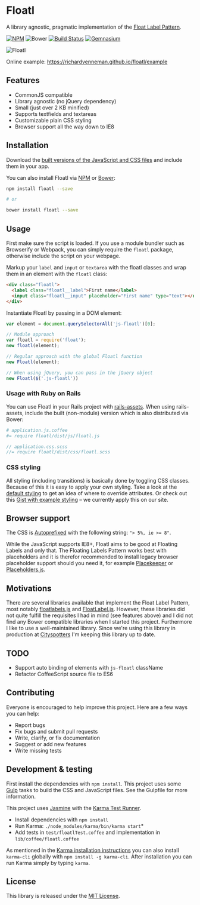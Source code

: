 # Floatl

A library agnostic, pragmatic implementation of the [Float Label Pattern](http://mds.is/float-label-pattern/).

[![NPM](https://img.shields.io/npm/v/floatl.svg?style=flat-square)](https://www.npmjs.com/package/floatl)
![Bower](https://img.shields.io/bower/v/floatl.svg?style=flat-square)
[![Build Status](https://img.shields.io/travis/richardvenneman/floatl/master.svg?style=flat-square)](https://travis-ci.org/richardvenneman/floatl)
[![Gemnasium](https://img.shields.io/gemnasium/richardvenneman/floatl.svg?style=flat-square)](https://gemnasium.com/richardvenneman/floatl)

![Floatl](https://i.imgur.com/fjDfAcE.gif)

Online example: https://richardvenneman.github.io/floatl/example

## Features

- CommonJS compatible
- Library agnostic (no jQuery dependency)
- Small (just over 2 KB minified)
- Supports textfields and textareas
- Customizable plain CSS styling
- Browser support all the way down to IE8

## Installation

Download the [built versions of the JavaScript and CSS files](https://github.com/richardvenneman/floatl/tree/master/dist) and include them in your app.

You can also install Floatl via [NPM](https://www.npmjs.com/package/floatl) or [Bower](http://bower.io/search/?q=floatl):

```bash
npm install floatl --save

# or

bower install floatl --save
```

## Usage

First make sure the script is loaded. If you use a module bundler such as Browserify or Webpack, you can simply require the `floatl` package, otherwise include the script on your webpage.

Markup your `label` and `input` or `textarea` with the floatl classes and wrap them in an element with the `floatl` class:

```html
<div class="floatl">
  <label class="floatl__label">First name</label>
  <input class="floatl__input" placeholder="First name" type="text"></div>
</div>
```

Instantiate Floatl by passing in a DOM element:

```javascript
var element = document.querySelectorAll('js-floatl')[0];

// Module approach
var floatl = require('float');
new floatl(element);

// Regular approach with the global Floatl function
new Floatl(element);

// When using jQuery, you can pass in the jQuery object
new Floatl($('.js-floatl'))
```

### Usage with Ruby on Rails

You can use Floatl in your Rails project with [rails-assets](https://rails-assets.org). When using rails-assets, include the built (non-module) version which is also distributed via Bower:

```coffee
# application.js.coffee
#= require floatl/dist/js/floatl.js
```

```sass
// application.css.scss
//= require floatl/dist/css/floatl.scss
```

### CSS styling

All styling (including transitions) is basically done by toggling CSS classes. Because of this it is easy to apply your own styling. Take a look at the [default styling](https://github.com/richardvenneman/floatl/blob/master/dist/css/floatl.css) to get an idea of where to override attributes. Or check out this [Gist with example styling](https://gist.github.com/richardvenneman/cf64188aa645208c65c8) – we currently apply this on our site.

## Browser support

The CSS is [Autoprefixed](https://github.com/postcss/autoprefixer) with the following string: `"> 5%, ie >= 8"`.

While the JavaScript supports IE8+, Floatl aims to be good at Floating Labels and only that. The Floating Labels Pattern works best with placeholders and it is therefor recommended to install legacy browser placeholder support should you need it, for example [Placekeeper](https://github.com/kristerkari/placekeeper) or [Placeholders.js](https://github.com/jamesallardice/Placeholders.js).

## Motivations

There are several libraries available that implement the Float Label Pattern, most notably [floatlabels.js](https://github.com/clubdesign/floatlabels.js) and [FloatLabel.js](https://github.com/m10l/FloatLabel.js). However, these libraries did not quite fulfill the requisites I had in mind (see features above) and I did not find any Bower compatible libraries when I started this project. Furthermore I like to use a well-maintained library. Since we're using this library in production at [Cityspotters](https://www.cityspotters.com) I'm keeping this library up to date.

## TODO

- Support auto binding of elements with `js-floatl` className
- Refactor CoffeeScript source file to ES6

## Contributing

Everyone is encouraged to help improve this project. Here are a few ways you can help:

- Report bugs
- Fix bugs and submit pull requests
- Write, clarify, or fix documentation
- Suggest or add new features
- Write missing tests

## Development & testing

First install the dependencies with `npm install`. This project uses some [Gulp](http://gulpjs.com) tasks to build the CSS and JavaScript files. See the Gulpfile for more information.

This project uses [Jasmine](http://jasmine.github.io) with the [Karma Test Runner](http://karma-runner.github.io/).

- Install dependencies with `npm install`
- Run Karma: `./node_modules/karma/bin/karma start`*
- Add tests in `test/floatlTest.coffee` and implementation in `lib/coffee/floatl.coffee`

As mentioned in the [Karma installation instructions](http://karma-runner.github.io/0.13/intro/installation.html) you can also install `karma-cli` globally with `npm install -g karma-cli`. After installation you can run Karma simply by typing `karma`.

## License

This library is released under the [MIT License](http://www.opensource.org/licenses/MIT).
